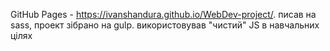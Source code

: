 GitHub Pages - https://ivanshandura.github.io/WebDev-project/.
писав на sass, проект зібрано на gulp. використовував "чистий" JS в навчальних цілях
